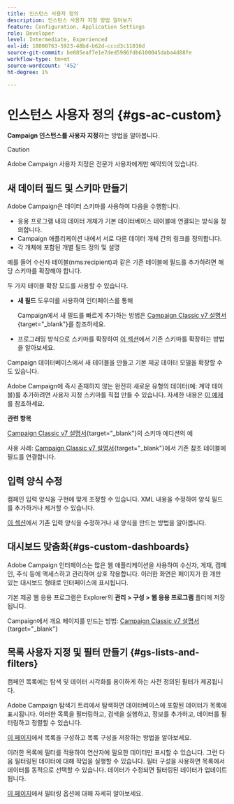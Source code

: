 ```yaml
---
title: 인스턴스 사용자 정의
description: 인스턴스 사용자 지정 방법 알아보기
feature: Configuration, Application Settings
role: Developer
level: Intermediate, Experienced
exl-id: 18000763-5923-48bd-b62d-cccd3c11016d
source-git-commit: be085eaf7e1e7ded5986fdb6100045daba4d88fe
workflow-type: tm+mt
source-wordcount: '452'
ht-degree: 1%

---
```


# 인스턴스 사용자 정의 {#gs-ac-custom}

**Campaign 인스턴스를 사용자 지정**&#x200B;하는 방법을 알아봅니다.

>[!CAUTION]
>
>Adobe Campaign 사용자 지정은 전문가 사용자에게만 예약되어 있습니다.

## 새 데이터 필드 및 스키마 만들기

Adobe Campaign은 데이터 스키마를 사용하여 다음을 수행합니다.

* 응용 프로그램 내의 데이터 개체가 기본 데이터베이스 테이블에 연결되는 방식을 정의합니다.
* Campaign 애플리케이션 내에서 서로 다른 데이터 개체 간의 링크를 정의합니다.
* 각 개체에 포함된 개별 필드 정의 및 설명

예를 들어 수신자 테이블(nms:recipient)과 같은 기존 테이블에 필드를 추가하려면 해당 스키마를 확장해야 합니다.

두 가지 테이블 확장 모드를 사용할 수 있습니다.

* **새 필드** 도우미를 사용하여 인터페이스를 통해

  Campaign에서 새 필드를 빠르게 추가하는 방법은 [Campaign Classic v7 설명서](https://experienceleague.adobe.com/docs/campaign-classic/using/configuring-campaign-classic/editing-schemas/new-field-wizard.html#configuring-campaign-classic){target="_blank"}를 참조하세요.

* 프로그래밍 방식으로 스키마를 확장하여 [이 섹션](../dev/extend-schema.md)에서 기존 스키마를 확장하는 방법을 알아보세요.

Campaign 데이터베이스에서 새 테이블을 만들고 기본 제공 데이터 모델을 확장할 수도 있습니다.

Adobe Campaign에 즉시 존재하지 않는 완전히 새로운 유형의 데이터(예: 계약 테이블)를 추가하려면 사용자 지정 스키마를 직접 만들 수 있습니다. 자세한 내용은 [이 예제](../dev/create-schema.md#example--creating-a-contract-table)를 참조하세요.

**관련 항목**

[Campaign Classic v7 설명서](https://experienceleague.adobe.com/docs/campaign-classic/using/configuring-campaign-classic/editing-schemas/examples-of-schemas-edition.html#configuring-campaign-classic){target="_blank"}의 스키마 에디션의 예

사용 사례: [Campaign Classic v7 설명서](https://experienceleague.adobe.com/docs/campaign-classic/using/configuring-campaign-classic/editing-schemas/examples-of-schemas-edition.html#uc-link){target="_blank"}에서 기존 참조 테이블에 필드를 연결합니다.


## 입력 양식 수정

캠페인 입력 양식을 구현에 맞게 조정할 수 있습니다. XML 내용을 수정하여 양식 필드를 추가하거나 제거할 수 있습니다.

[이 섹션](../dev/forms.md)에서 기존 입력 양식을 수정하거나 새 양식을 만드는 방법을 알아봅니다.

## 대시보드 맞춤화{#gs-custom-dashboards}

Adobe Campaign 인터페이스는 많은 웹 애플리케이션을 사용하여 수신자, 게재, 캠페인, 주식 등에 액세스하고 관리하며 상호 작용합니다. 이러한 화면은 페이지가 한 개만 있는 대시보드 형태로 인터페이스에 표시됩니다.

기본 제공 웹 응용 프로그램은 Explorer의 **관리 > 구성 > 웹 응용 프로그램** 폴더에 저장됩니다.

Campaign에서 개요 페이지를 만드는 방법: [Campaign Classic v7 설명서](https://experienceleague.adobe.com/docs/campaign-classic/using/designing-content/web-applications/use-cases--creating-overviews.html#creating-a-single-page-web-application){target="_blank"}


## 목록 사용자 지정 및 필터 만들기 {#gs-lists-and-filters}

캠페인 목록에는 탐색 및 데이터 시각화를 용이하게 하는 사전 정의된 필터가 제공됩니다.

Adobe Campaign 탐색기 트리에서 탐색하면 데이터베이스에 포함된 데이터가 목록에 표시됩니다. 이러한 목록을 필터링하고, 검색을 실행하고, 정보를 추가하고, 데이터를 필터링하고 정렬할 수 있습니다.

[이 페이지](../start/campaign-ui.md)에서 목록을 구성하고 목록 구성을 저장하는 방법을 알아보세요.

이러한 목록에 필터를 적용하여 연산자에 필요한 데이터만 표시할 수 있습니다. 그런 다음 필터링된 데이터에 대해 작업을 실행할 수 있습니다. 필터 구성을 사용하면 목록에서 데이터를 동적으로 선택할 수 있습니다. 데이터가 수정되면 필터링된 데이터가 업데이트됩니다.

[이 페이지](../audiences/create-filters.md)에서 필터링 옵션에 대해 자세히 알아보세요.
